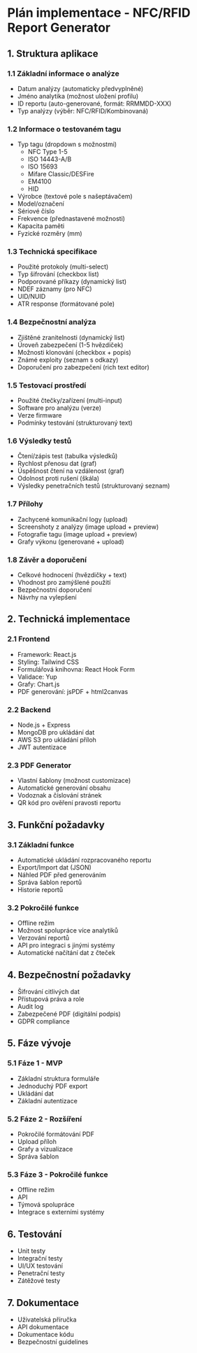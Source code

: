 # Plán implementace - NFC/RFID Report Generator

## 1. Struktura aplikace

### 1.1 Základní informace o analýze
- Datum analýzy (automaticky předvyplněné)
- Jméno analytika (možnost uložení profilu)
- ID reportu (auto-generované, formát: RRMMDD-XXX)
- Typ analýzy (výběr: NFC/RFID/Kombinovaná)

### 1.2 Informace o testovaném tagu
- Typ tagu (dropdown s možnostmi)
  - NFC Type 1-5
  - ISO 14443-A/B
  - ISO 15693
  - Mifare Classic/DESFire
  - EM4100
  - HID
- Výrobce (textové pole s našeptávačem)
- Model/označení
- Sériové číslo
- Frekvence (přednastavené možnosti)
- Kapacita paměti
- Fyzické rozměry (mm)

### 1.3 Technická specifikace
- Použité protokoly (multi-select)
- Typ šifrování (checkbox list)
- Podporované příkazy (dynamický list)
- NDEF záznamy (pro NFC)
- UID/NUID
- ATR response (formátované pole)

### 1.4 Bezpečnostní analýza
- Zjištěné zranitelnosti (dynamický list)
- Úroveň zabezpečení (1-5 hvězdiček)
- Možnosti klonování (checkbox + popis)
- Známé exploity (seznam s odkazy)
- Doporučení pro zabezpečení (rich text editor)

### 1.5 Testovací prostředí
- Použité čtečky/zařízení (multi-input)
- Software pro analýzu (verze)
- Verze firmware
- Podmínky testování (strukturovaný text)

### 1.6 Výsledky testů
- Čtení/zápis test (tabulka výsledků)
- Rychlost přenosu dat (graf)
- Úspěšnost čtení na vzdálenost (graf)
- Odolnost proti rušení (škála)
- Výsledky penetračních testů (strukturovaný seznam)

### 1.7 Přílohy
- Zachycené komunikační logy (upload)
- Screenshoty z analýzy (image upload + preview)
- Fotografie tagu (image upload + preview)
- Grafy výkonu (generované + upload)

### 1.8 Závěr a doporučení
- Celkové hodnocení (hvězdičky + text)
- Vhodnost pro zamýšlené použití
- Bezpečnostní doporučení
- Návrhy na vylepšení

## 2. Technická implementace

### 2.1 Frontend
- Framework: React.js
- Styling: Tailwind CSS
- Formulářová knihovna: React Hook Form
- Validace: Yup
- Grafy: Chart.js
- PDF generování: jsPDF + html2canvas

### 2.2 Backend
- Node.js + Express
- MongoDB pro ukládání dat
- AWS S3 pro ukládání příloh
- JWT autentizace

### 2.3 PDF Generator
- Vlastní šablony (možnost customizace)
- Automatické generování obsahu
- Vodoznak a číslování stránek
- QR kód pro ověření pravosti reportu

## 3. Funkční požadavky

### 3.1 Základní funkce
- Automatické ukládání rozpracovaného reportu
- Export/Import dat (JSON)
- Náhled PDF před generováním
- Správa šablon reportů
- Historie reportů

### 3.2 Pokročilé funkce
- Offline režim
- Možnost spolupráce více analytiků
- Verzování reportů
- API pro integraci s jinými systémy
- Automatické načítání dat z čteček

## 4. Bezpečnostní požadavky
- Šifrování citlivých dat
- Přístupová práva a role
- Audit log
- Zabezpečené PDF (digitální podpis)
- GDPR compliance

## 5. Fáze vývoje

### 5.1 Fáze 1 - MVP
- Základní struktura formuláře
- Jednoduchý PDF export
- Ukládání dat
- Základní autentizace

### 5.2 Fáze 2 - Rozšíření
- Pokročilé formátování PDF
- Upload příloh
- Grafy a vizualizace
- Správa šablon

### 5.3 Fáze 3 - Pokročilé funkce
- Offline režim
- API
- Týmová spolupráce
- Integrace s externími systémy

## 6. Testování
- Unit testy
- Integrační testy
- UI/UX testování
- Penetrační testy
- Zátěžové testy

## 7. Dokumentace
- Uživatelská příručka
- API dokumentace
- Dokumentace kódu
- Bezpečnostní guidelines